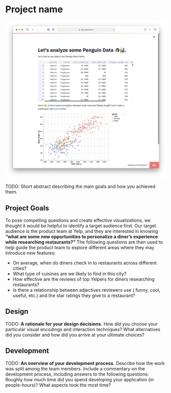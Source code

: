 # Project name

![A screenshot of your application. Could be a GIF.](screenshot.png)

TODO: Short abstract describing the main goals and how you achieved them.

## Project Goals

To pose compelling questions and create effective visualizations, we thought it would be helpful to identify a target audience first. Our target audience is the product team at Yelp, and they are interested in knowing **“what are some new opportunities to personalize a diner’s experience while researching restaurants?”** The following questions are then used to help guide the product team to explore different areas where they may introduce new features:

- On average, when do diners check in to restaurants across different cities? 
- What type of cuisines are we likely to find in this city?
- How effective are the reviews of top Yelpers for diners  researching restaurants?
- Is there a relationship between adjectives reviewers use ( funny, cool, useful, etc.) and the star ratings they give to a restaurant?  

## Design

TODO: **A rationale for your design decisions.** How did you choose your particular visual encodings and interaction techniques? What alternatives did you consider and how did you arrive at your ultimate choices?

## Development

TODO: **An overview of your development process.** Describe how the work was split among the team members. Include a commentary on the development process, including answers to the following questions: Roughly how much time did you spend developing your application (in people-hours)? What aspects took the most time?
